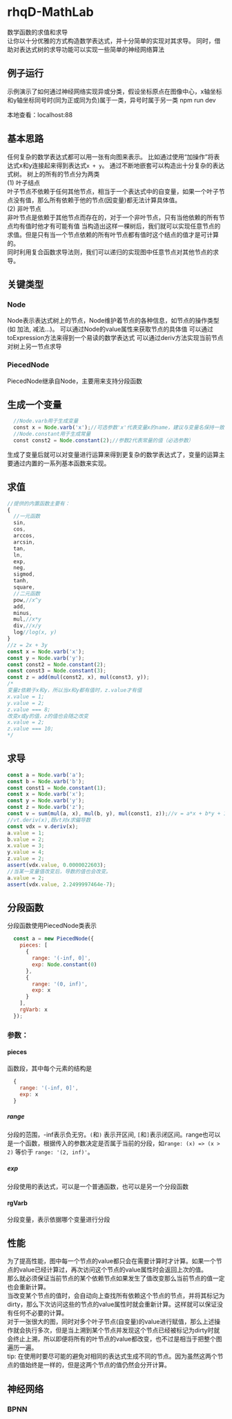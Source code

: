# rhqD-MathLab
数学函数的求值和求导  
让你以十分优雅的方式构造数学表达式，并十分简单的实现对其求导。 
同时，借助对表达式树的求导功能可以实现一些简单的神经网络算法
## 例子运行
示例演示了如何通过神经网络实现异或分类，假设坐标原点在图像中心，x轴坐标和y轴坐标同号时(同为正或同为负)属于一类，异号时属于另一类
npm run dev

本地查看：localhost:88

## 基本思路
任何复杂的数学表达式都可以用一张有向图来表示。
比如通过使用“加操作”将表达式x和y连接起来得到表达式```x + y```。 
通过不断地嵌套可以构造出十分复杂的表达式树。
树上的所有的节点分为两类  
(1) 叶子结点  
    叶子节点不依赖于任何其他节点，相当于一个表达式中的自变量，如果一个叶子节点没有值，那么所有依赖于他的节点(因变量)都无法计算具体值。  
(2) 非叶节点  
    非叶节点是依赖于其他节点而存在的，对于一个非叶节点，只有当他依赖的所有节点均有值时他才有可能有值
当构造出这样一棵树后，我们就可以实现任意节点的求值。但是只有当一个节点依赖的所有叶节点都有值时这个结点的值才是可计算的。   
同时利用复合函数求导法则，我们可以递归的实现图中任意节点对其他节点的求导。

## 关键类型
### Node
Node表示表达式树上的节点，Node维护着节点的各种信息，如节点的操作类型(如 加法, 减法...)。
可以通过Node的value属性来获取节点的具体值
可以通过toExpression方法来得到一个易读的数学表达式
可以通过deriv方法实现当前节点对树上另一节点求导
### PiecedNode
PiecedNode继承自Node，主要用来支持分段函数

## 生成一个变量
```javascript
  //Node.varb用于生成变量
  const x = Node.varb('x');//可选参数'x'代表变量x的name，建议与变量名保持一致
  //Node.constant用于生成常量
  const const2 = Node.constant(2);//参数2代表常量的值（必选参数）
```
生成了变量后就可以对变量进行运算来得到更复杂的数学表达式了，变量的运算主要通过内置的一系列基本函数来实现。  
## 求值
```javascript
//提供的内置函数主要有：
{
  //一元函数
  sin,
  cos,
  arccos,
  arcsin,
  tan,
  ln,
  exp,
  neg,
  sigmod,
  tanh,
  square,
  //二元函数
  pow,//x^y
  add,
  minus,
  mul,//x*y
  div,//x/y
  log//log(x, y)
}
//z = 2x + 3y
const x = Node.varb('x');
const y = Node.varb('y');
const const2 = Node.constant(2);
const const3 = Node.constant(3);
const z = add(mul(const2, x), mul(const3, y));
/*
变量z依赖于x和y，所以当x和y都有值时，z.value才有值
x.value = 1;
y.value = 2;
z.value === 8;
改变x或y的值，z的值也会随之改变
x.value = 2;
z.value === 10;
*/
```
## 求导
```javascript
const a = Node.varb('a');
const b = Node.varb('b');
const const1 = Node.constant(1);
const x = Node.varb('x');
const y = Node.varb('y');
const z = Node.varb('z');
const v = sum(mul(a, x), mul(b, y), mul(const1, z));//v = a*x + b*y + 1*z
//vt.deriv(x),既vt对x求偏导数
const vdx = v.deriv(x);
a.value = 1;
b.value = 2;
x.value = 3;
y.value = 4;
z.value = 2;
assert(vdx.value, 0.0000022603);
//当某一变量值改变后，导数的值也会改变。
a.value = 2;
assert(vdx.value, 2.2499997464e-7);
```
## 分段函数

  分段函数使用PiecedNode类表示
  ```javascript
    const a = new PiecedNode({
      pieces: [
        {
          range: '(-inf, 0]',
          exp: Node.constant(0)
        },
        {
          range: '(0, inf)',
          exp: x
        }
      ],
      rgVarb: x
    });
  ```
### 参数：
  #### pieces
  函数段，其中每个元素的结构是
  ```javascript
    {
      range: '(-inf, 0]',
      exp: x
    }
  ``` 
  #####   range
  分段的范围，-inf表示负无穷。```(```和```)``` 表示开区间, ```[```和```]```表示闭区间。range也可以是一个函数，根据传入的参数决定是否属于当前的分段，如```range: (x) => (x > 2)``` 等价于 ```range: '(2, inf)'```。
  #####   exp
  分段使用的表达式，可以是一个普通函数，也可以是另一个分段函数
  
#### rgVarb
  分段变量，表示依据哪个变量进行分段
    
  
## 性能
为了提高性能，图中每一个节点的value都只会在需要计算时才计算。如果一个节点的value已经计算过，再次访问这个节点的value属性时会返回上次的值。  
那么就必须保证当前节点的某个依赖节点如果发生了值改变那么当前节点的值一定也会重新计算。  
当改变某个节点的值时，会自动向上查找所有依赖这个节点的节点，并将其标记为dirty，那么下次访问这些的节点的value属性时就会重新计算。这样就可以保证没有任何不必要的计算。  
对于一张很大的图，同时对多个叶子节点(自变量)的value进行赋值，那么上述操作就会执行多次，但是当上溯到某个节点并发现这个节点已经被标记为dirty时就会终止上溯，所以即便将所有的叶节点的value都改变，也不过是相当于把整个图遍历一遍。  
tip: 在使用时要尽可能的避免对相同的表达式生成不同的节点。因为虽然这两个节点的值始终是一样的，但是这两个节点的值仍然会分开计算。
## 神经网络
### BPNN
